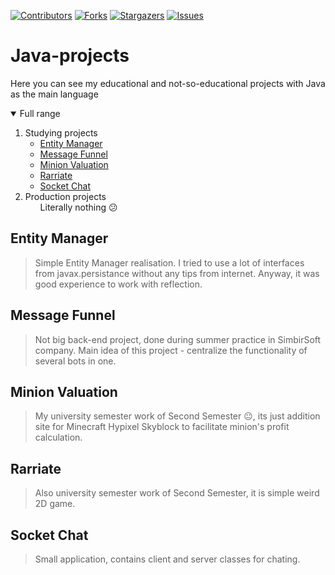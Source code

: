 <!--
*** I took another user's excellent readme as the basis, 
*** because you have to start somewhere! Many thanks 
*** to him for providing the material 🙂
*** https://github.com/othneildrew/Best-README-Template
-->


<!-- PROJECT SHIELDS -->
<!--
*** I'm using markdown "reference style" links for readability.
*** Reference links are enclosed in brackets [ ] instead of parentheses ( ).
*** See the bottom of this document for the declaration of the reference variables
*** for contributors-url, forks-url, etc. This is an optional, concise syntax you may use.
*** https://www.markdownguide.org/basic-syntax/#reference-style-links
-->
[![Contributors][contributors-shield]][contributors-url]
[![Forks][forks-shield]][forks-url]
[![Stargazers][stars-shield]][stars-url]
[![Issues][issues-shield]][issues-url]

<!--ReadMe-Header-->
# Java-projects
Here you can see my educational and not-so-educational projects with Java as the main language


<details open="open">
  <summary>Full range</summary>
  <ol>
    <li>
      <a>Studying projects</a>
      <ul>
        <li><a href="#entity-manager">Entity Manager</a></li>
        <li><a href="#message-funnel">Message Funnel</a></li>
        <li><a href="#minion-valuation">Minion Valuation</a></li>
        <li><a href="#rarriate">Rarriate</a></li>
        <li><a href="#socket-chat">Socket Chat</a></li>
      </ul>
    </li>
    <li>
      <a>Production projects</a>
      <ul>
         Literally nothing 😕
      </ul>
    </li>
  </ol>
</details>


## Entity Manager

> Simple Entity Manager realisation. I tried to use a lot of interfaces from javax.persistance without any tips from internet. Anyway, it was good experience to work with reflection.

## Message Funnel

> Not big back-end project, done during summer practice in SimbirSoft company. Main idea of this project - centralize the functionality of several bots in one.

## Minion Valuation

> My university semester work of Second Semester 😐, its just addition site for Minecraft Hypixel Skyblock to facilitate minion's profit calculation.

## Rarriate

> Also university semester work of Second Semester, it is simple weird 2D game.

## Socket Chat

> Small application, contains client and server classes for chating.



<!-- MARKDOWN LINKS & IMAGES -->
<!-- https://www.markdownguide.org/basic-syntax/#reference-style-links -->
[contributors-shield]: https://img.shields.io/github/contributors/OneWayDream/Java-Projects.svg?style=for-the-badge
[contributors-url]: https://github.com/OneWayDream/Java-projects/graphs/contributors
[forks-shield]: https://img.shields.io/github/forks/OneWayDream/Java-Projects.svg?style=for-the-badge
[forks-url]: https://github.com/OneWayDream/Java-projects/network/members
[stars-shield]: https://img.shields.io/github/stars/OneWayDream/Java-Projects.svg?style=for-the-badge
[stars-url]: https://github.com/OneWayDream/Java-projects/stargazers
[issues-shield]: https://img.shields.io/github/issues/OneWayDream/Java-Projects.svg?style=for-the-badge
[issues-url]: https://github.com/OneWayDream/Java-projects/issues
